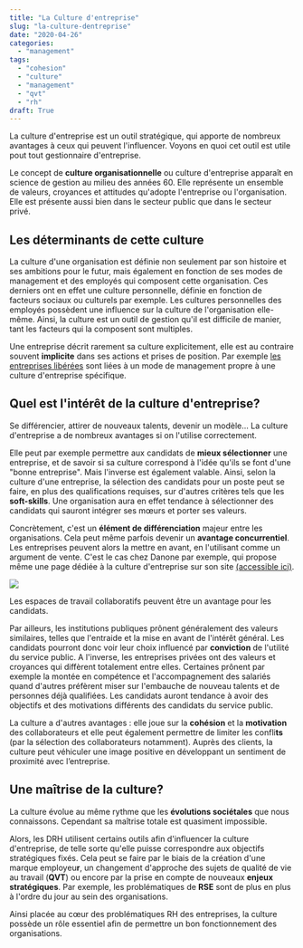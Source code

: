 ```yaml
---
title: "La Culture d'entreprise"
slug: "la-culture-dentreprise"
date: "2020-04-26"
categories: 
  - "management"
tags: 
  - "cohesion"
  - "culture"
  - "management"
  - "qvt"
  - "rh"
draft: True
---
```


La culture d'entreprise est un outil stratégique, qui apporte de nombreux avantages à ceux qui peuvent l'influencer. Voyons en quoi cet outil est utile pout tout gestionnaire d'entreprise.

Le concept de **culture organisationnelle** ou culture d'entreprise apparaît en science de gestion au milieu des années 60. Elle représente un ensemble de valeurs, croyances et attitudes qu'adopte l'entreprise ou l'organisation. Elle est présente aussi bien dans le secteur public que dans le secteur privé.

## Les déterminants de cette culture

La culture d'une organisation est définie non seulement par son histoire et ses ambitions pour le futur, mais également en fonction de ses modes de management et des employés qui composent cette organisation. Ces derniers ont en effet une culture personnelle, définie en fonction de facteurs sociaux ou culturels par exemple. Les cultures personnelles des employés possèdent une influence sur la culture de l'organisation elle-même. Ainsi, la culture est un outil de gestion qu'il est difficile de manier, tant les facteurs qui la composent sont multiples.

Une entreprise décrit rarement sa culture explicitement, elle est au contraire souvent **implicite** dans ses actions et prises de position. Par exemple [les entreprises libérées](https://keskec.fr/management/johann/476/) sont liées à un mode de management propre à une culture d'entreprise spécifique.

## Quel est l'intérêt de la culture d'entreprise?

Se différencier, attirer de nouveaux talents, devenir un modèle... La culture d'entreprise a de nombreux avantages si on l'utilise correctement.

Elle peut par exemple permettre aux candidats de **mieux sélectionner** une entreprise, et de savoir si sa culture correspond à l'idée qu'ils se font d'une "bonne entreprise". Mais l'inverse est également valable. Ainsi, selon la culture d'une entreprise, la sélection des candidats pour un poste peut se faire, en plus des qualifications requises, sur d'autres critères tels que les **soft-skills**. Une organisation aura en effet tendance à sélectionner des candidats qui sauront intégrer ses mœurs et porter ses valeurs.

Concrètement, c'est un **élément de différenciation** majeur entre les organisations. Cela peut même parfois devenir un **avantage concurrentiel**. Les entreprises peuvent alors la mettre en avant, en l'utilisant comme un argument de vente. C'est le cas chez Danone par exemple, qui propose même une page dédiée à la culture d'entreprise sur son site [(accessible ici)](https://www.danone.com/fr/candidates/life-at-danone/our-company-culture.html).

![](images/top-view-photo-of-3-men-in-front-of-laptop-2566581-1024x678.jpg)

Les espaces de travail collaboratifs peuvent être un avantage pour les candidats.

Par ailleurs, les institutions publiques prônent généralement des valeurs similaires, telles que l'entraide et la mise en avant de l'intérêt général. Les candidats pourront donc voir leur choix influencé par **conviction** de l'utilité du service public. A l'inverse, les entreprises privées ont des valeurs et croyances qui diffèrent totalement entre elles. Certaines prônent par exemple la montée en compétence et l'accompagnement des salariés quand d'autres préfèrent miser sur l'embauche de nouveau talents et de personnes déjà qualifiées. Les candidats auront tendance à avoir des objectifs et des motivations différents des candidats du service public.

La culture a d'autres avantages : elle joue sur la **cohésion** et la **motivation** des collaborateurs et elle peut également permettre de limiter les confli**ts** (par la sélection des collaborateurs notamment). Auprès des clients, la culture peut véhiculer une image positive en développant un sentiment de proximité avec l’entreprise.

## Une maîtrise de la culture?

La culture évolue au même rythme que les **évolutions sociétales** que nous connaissons. Cependant sa maîtrise totale est quasiment impossible.

Alors, les DRH utilisent certains outils afin d'influencer la culture d'entreprise, de telle sorte qu'elle puisse correspondre aux objectifs stratégiques fixés. Cela peut se faire par le biais de la création d'une marque employeu**r**, un changement d'approche des sujets de qualité de vie au travail (**QVT**) ou encore par la prise en compte de nouveaux **enjeux stratégiques**. Par exemple, les problématiques de **RSE** sont de plus en plus à l'ordre du jour au sein des organisations.

Ainsi placée au cœur des problématiques RH des entreprises, la culture possède un rôle essentiel afin de permettre un bon fonctionnement des organisations.

